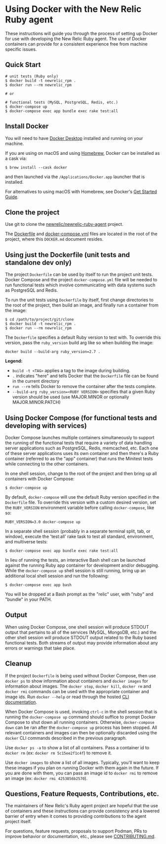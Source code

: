 # Using Docker with the New Relic Ruby agent

These instructions will guide you through the process of setting up Docker for
use with developing the New Relic Ruby agent. The use of Docker containers can
provide for a consistent experience free from machine specific issues.

## Quick Start

```shell
# unit tests (Ruby only)
$ docker build -t newrelic_rpm .
$ docker run --rm newrelic_rpm

# or

# functional tests (MySQL, PostgreSQL, Redis, etc.)
$ docker-compose up
$ docker-compose exec app bundle exec rake test:all
```


## Install Docker

You will need to have [Docker Desktop](https://www.docker.com/) installed and
running on your machine.

If you are using on macOS and using [Homebrew](https://brew.sh/), Docker can be
installed as a cask via:

```shell
$ brew install --cask docker
```

and then launched via the `/Applications/Docker.app` launcher that is installed.

For alternatives to using macOS with Homebrew, see Docker's
[Get Started Guide](https://www.docker.com/get-started).


## Clone the project

Use git to clone the [newrelic/newrelic-ruby-agent](https://github.com/newrelic/newrelic-ruby-agent)
project.

The [Dockerfile](Dockerfile) and [docker-compose.yml](docker-compose.yml)
files are located in the root of the project, where this `DOCKER.md`
document resides.


## Using just the Dockerfile (unit tests and standalone dev only)

The project `Dockerfile` can be used by itself to run the project unit tests.
Docker Compose and the project `docker-compose.yml` file will be needed to
run functional tests which involve communicating with data systems such as
PostgreSQL and Redis.

To run the unit tests using `Dockerfile` by itself, first change
directories to the root of the project, then build an image, and
finally run a container from the image:

```shell
$ cd /path/to/project/git/clone
$ docker build -t newrelic_rpm .
$ docker run --rm newrelic_rpm
```

The `Dockerfile` specifies a default Ruby version to test with. To override this
version, pass the `ruby_version` build arg like so when building the image:

```shell
docker build --build-arg ruby_version=2.7 .
```

**Legend:**
* `build -t <TAG>` applies a tag to the image during building.
* `.` indicates "here" and tells Docker that the `Dockerfile` file can be found
  in the current directory
* `run --rm` tells Docker to remove the container after the tests complete.
* `--build-arg ruby_version=<RUBY VERSION>` specifies that a given Ruby version should be used (use MAJOR.MINOR or optionally MAJOR.MINOR.PATCH)


## Using Docker Compose (for functional tests and developing with services)

Docker Compose launches multiple containers simultaneously to support the
running of the functional tests that require a variety of data handling
server applications such as PostgreSQL, Redis, memcached, etc. Each one of
these server applications uses its own container and then there's a Ruby
container (referred to as the "app" container) that runs the Minitest tests
while connecting to the other containers.

In one shell session, change to the root of the project and then bring up all
containers with Docker Compose:

```shell
$ docker-compose up
```

By default, `docker-compose` will use the default Ruby version specified in the
`Dockerfile` file. To override this version with a custom desired version, set
the `RUBY_VERSION` environment variable before calling `docker-compose`,
like so:

```shell
RUBY_VERSION=3.0 docker-compose up
```

In a separate shell session (probably in a separate terminal split, tab, or
window), execute the 'test:all' rake task to test all standard, environment,
and multiverse tests:

```shell
$ docker-compose exec app bundle exec rake test:all
```

In lieu of running the tests, an interactive Bash shell can be
launched against the running Ruby app container for development and/or
debugging. While the `docker-compose up` shell session is still running,
bring up an additional local shell session and run the following:

```shell
$ docker-compose exec app bash
```

You will be dropped at a Bash prompt as the "relic" user, with "ruby" and
"bundle" in your PATH.


## Output

When using Docker Compose, one shell session will produce STDOUT output that
pertains to all of the services (MySQL, MongoDB, etc.) and the other shell
session will produce STDOUT output related to the Ruby based functional tests.
Both streams of output may provide information about any errors or warnings
that take place.


## Cleanup

If the project `Dockerfile` is being used without Docker Compose, then use
`docker ps` to show information about containers and `docker images`
for information about images. The `docker stop`, `docker kill`, `docker rm`
and `docker rmi` commands can be used with the appropriate container and image
ids. Run `docker --help` or read through the hosted [CLI documentation](https://docs.docker.com/engine/reference/commandline/docker/).

When Docker Compose is used, invoking `ctrl-c` in the shell session that is
running the `docker-compose up` command should suffice to prompt Docker Compose
to shut down all running containers. Otherwise, `docker-compose down` can be
ran after the `docker-compose up` process has been stopped. All relevant
containers and images can then be optionally discarded using the `docker` CLI
commands described in the previous paragraph.

Use `docker ps -a` to show a list of all containers. Pass a container id to
`docker rm` (ex: `docker rm 5c15ee2f1c4f`) to remove it.

Use `docker images` to show a list of all images. Typically, you'll want to
keep these images if you plan on running Docker with them again in the future.
If you are done with them, you can pass an image id to `docker rmi` to remove
an image (ex: `docker rmi 4253856b2570`).

## Questions, Feature Requests, Contributions, etc.

The maintainers of New Relic's Ruby agent project are hopeful that the use of
containers and these instructions can provide consistency and a lowered barrier
of entry when it comes to providing contributions to the agent project itself.

For questions, feature requests, proposals to support Podman, PRs to improve
behavior or documentation, etc., please see [CONTRIBUTING.md](CONTRIBUTING.md).

